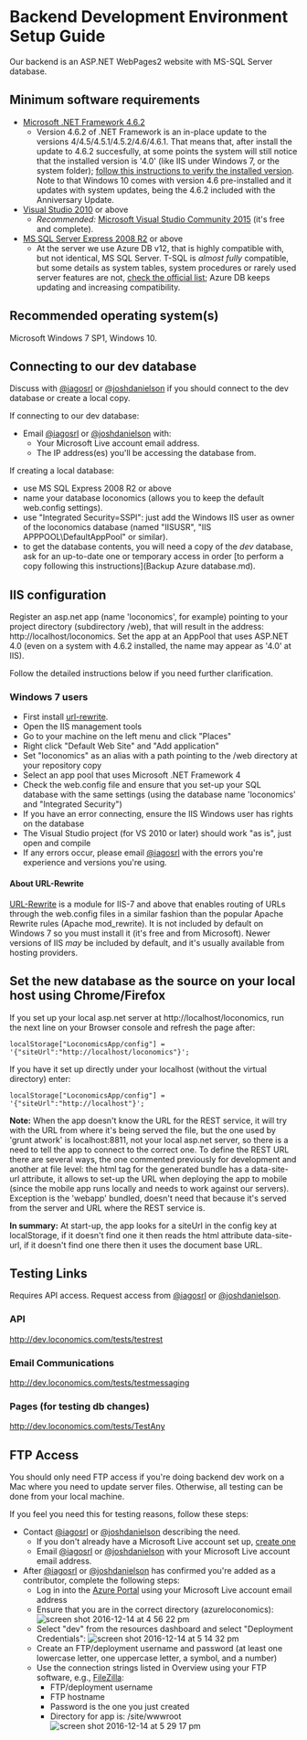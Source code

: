 # Backend Development Environment Setup Guide
Our backend is an ASP.NET WebPages2 website with MS-SQL Server database.

## Minimum software requirements
- [Microsoft .NET Framework 4.6.2](https://www.microsoft.com/en-us/download/details.aspx?id=48130)
  - Version 4.6.2 of .NET Framework is an in-place update to the versions 4/4.5/4.5.1/4.5.2/4.6/4.6.1. That means that, after install the update to 4.6.2 succesfully, at some points the system will still notice that the installed version is '4.0' (like IIS under Windows 7, or the system folder); [follow this instructions to verify the installed version](https://msdn.microsoft.com/en-us/library/hh925568(v=vs.110).aspx). Note to that Windows 10 comes with version 4.6 pre-installed and it updates with system updates, being the 4.6.2 included with the Anniversary Update.
- [Visual Studio 2010](https://msdn.microsoft.com/en-us/library/dd831853) or above
  - *Recommended:* [Microsoft Visual Studio Community 2015](https://www.microsoft.com/en-us/download/details.aspx?id=48146) (it's free and complete).
- [MS SQL Server Express 2008 R2](https://www.microsoft.com/en-us/sql-server/sql-server-editions-express) or above
  - At the server we use Azure DB v12, that is highly compatible with, but not identical, MS SQL Server. T-SQL is *almost fully* compatible, but some details as system tables, system procedures or rarely used server features are not, [check the official list](https://docs.microsoft.com/en-us/azure/sql-database/sql-database-features); Azure DB keeps updating and increasing compatibility.

## Recommended operating system(s)
Microsoft Windows 7 SP1, Windows 10.

## Connecting to our dev database
Discuss with [@iagosrl](mailto:iagosrl@gmail.com) or [@joshdanielson](mailto:joshua.danielson@loconomics.com) if you should connect to the dev database or create a local copy.

If connecting to our dev database:
- Email [@iagosrl](mailto:iagosrl@gmail.com) or [@joshdanielson](mailto:joshua.danielson@loconomics.com) with:
  - Your Microsoft Live account email address.
  - The IP address(es) you'll be accessing the database from.

If creating a local database:
- use MS SQL Express 2008 R2 or above
- name your database loconomics (allows you to keep the default web.config settings).
- use "Integrated Security=SSPI": just add the Windows IIS user as owner of the loconomics database (named "IISUSR", "IIS APPPOOL\DefaultAppPool" or similar).
- to get the database contents, you will need a copy of the *dev* database, ask for an up-to-date one or temporary access in order [to perform a copy following this instructions](Backup Azure database.md).

## IIS configuration
Register an asp.net app (name 'loconomics', for example) pointing to your project directory (subdirectory /web), that will result in the address: http://localhost/loconomics.
Set the app at an AppPool that uses ASP.NET 4.0 (even on a system with 4.6.2 installed, the name may appear as '4.0' at IIS).

Follow the detailed instructions below if you need further clarification.

### Windows 7 users
- First install [url-rewrite](https://www.iis.net/downloads/microsoft/url-rewrite).
- Open the IIS management tools
- Go to your machine on the left menu and click "Places"
- Right click "Default Web Site" and "Add application"
- Set "loconomics" as an alias with a path pointing to the /web directory at your repository copy 
- Select an app pool that uses Microsoft .NET Framework 4
- Check the web.config file and ensure that you set-up your SQL database with the same settings (using the database name 'loconomics' and "Integrated Security") 
- If you have an error connecting, ensure the IIS Windows user has rights on the database
- The Visual Studio project (for VS 2010 or later) should work "as is", just open and compile 
- If any errors occur, please email [@iagosrl](mailto:iagosrl@gmail.com) with the errors you're experience and versions you're using.

#### About URL-Rewrite
[URL-Rewrite](https://www.iis.net/downloads/microsoft/url-rewrite) is a module for IIS-7 and above that enables routing of URLs through the web.config files in a similar fashion than the popular Apache Rewrite rules (Apache mod_rewrite).
It is not included by default on Windows 7 so you must install it (it's free and from Microsoft). Newer versions of IIS *may* be included by default, and it's usually available from hosting providers.

## Set the new database as the source on your local host using Chrome/Firefox

If you set up your local asp.net server at http://localhost/loconomics, run the next line on your Browser console and refresh the page after:
```
localStorage["LoconomicsApp/config"] = '{"siteUrl":"http://localhost/loconomics"}';
```
If you have it set up directly under your localhost (without the virtual directory) enter:
```
localStorage["LoconomicsApp/config"] = '{"siteUrl":"http://localhost"}'; 
```
**Note:** When the app doesn't know the URL for the REST service, it will try with the URL from where it's being served the file, but the one used by 'grunt atwork' is localhost:8811, not your local asp.net server, so there is a need to tell the app to connect to the correct one.
To define the REST URL there are several ways, the one commented previously for development and another at file level: the html tag for the generated bundle has a data-site-url attribute, it allows to set-up the URL when deploying the app to mobile (since the mobile app runs locally and needs to work against our servers). Exception is the 'webapp' bundled, doesn't need that because it's served from the server and URL where the REST service is.

**In summary:** At start-up, the app looks for a siteUrl in the config key at localStorage, if it doesn't find one it then reads the html attribute data-site-url, if it doesn't find one there then it uses the document base URL.

## Testing Links
Requires API access. Request access from [@iagosrl](mailto:iagosrl@gmail.com) or [@joshdanielson](mailto:joshua.danielson@loconomics.com).

### API
http://dev.loconomics.com/tests/testrest

### Email Communications
http://dev.loconomics.com/tests/testmessaging 

### Pages (for testing db changes)
http://dev.loconomics.com/tests/TestAny 

## FTP Access
You should only need FTP access if you're doing backend dev work on a Mac where you need to update server files. Otherwise, all testing can be done from your local machine. 

If you feel you need this for testing reasons, follow these steps:
- Contact [@iagosrl](mailto:iagosrl@gmail.com) or [@joshdanielson](mailto:joshua.danielson@loconomics.com) describing the need.
  - If you don't already have a Microsoft Live account set up, [create one](https://signup.live.com/signup?wa=wsignin1.0&rpsnv=13&ct=1481762801&rver=6.7.6643.0&wp=MBI&wreply=https%3a%2f%2fwww.microsoft.com%2fen-us%2f&id=74335&aadredir=1&contextid=3FDDD7E6F0CF61A7&bk=1481762801&uiflavor=web&uaid=340040afa2a74692918de40df6f7e66c&mkt=EN-US&lc=1033&lic=1)
  - Email [@iagosrl](mailto:iagosrl@gmail.com) or [@joshdanielson](mailto:joshua.danielson@loconomics.com) with your Microsoft Live account email address.
- After [@iagosrl](mailto:iagosrl@gmail.com) or [@joshdanielson](mailto:joshua.danielson@loconomics.com) has confirmed you're added as a contributor, complete the following steps:
  - Log in into the [Azure Portal](https://portal.azure.com) using your Microsoft Live account email address
  - Ensure that you are in the correct directory (azureloconomics):
  ![screen shot 2016-12-14 at 4 56 22 pm](https://cloud.githubusercontent.com/assets/1202838/21208325/3fd0c6ac-c222-11e6-91cf-3e360e4f41d6.png)
  - Select "dev" from the resources dashboard and select "Deployment Credentials":
  ![screen shot 2016-12-14 at 5 14 32 pm](https://cloud.githubusercontent.com/assets/1202838/21208357/70f0162a-c222-11e6-84e8-575844643253.png)
  - Create an FTP/deployment username and password (at least one lowercase letter, one uppercase letter, a symbol, and a number)
  - Use the connection strings listed in Overview using your FTP software, e.g., [FileZilla](https://filezilla-project.org):
    - FTP/deployment username
    - FTP hostname
    - Password is the one you just created
    - Directory for app is: /site/wwwroot
    ![screen shot 2016-12-14 at 5 29 17 pm](https://cloud.githubusercontent.com/assets/1202838/21208487/1d00c46e-c223-11e6-906f-4a12c7e12ec6.png)
  
